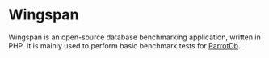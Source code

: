 # Wingspan
Wingspan is an open-source database benchmarking application, written in PHP.
It is mainly used to perform basic benchmark tests for [ParrotDb](https://github.com/Annoraaq/ParrotDb).

